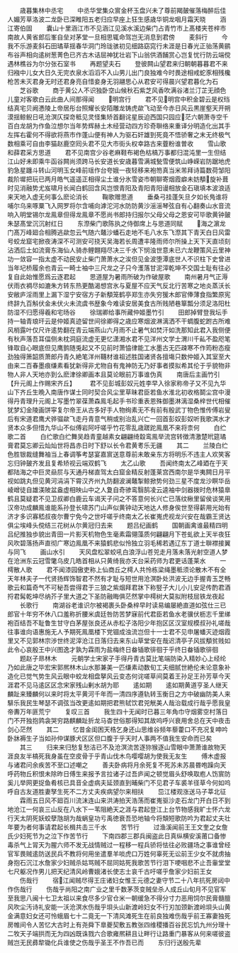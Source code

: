 <!-- { "loadSidebar": true } -->
　　歳暮集林中丞宅
　　中丞华堂集众賔金杯玉盘兴未了尊前羯皷催落梅醉后佳人媚芳草洛波二龙卧已深睢阳五老归应早座上狂生感歳华铜龙咽月霜天晓
　　涵江寄伯固
　　囊山十里涵江市不见涵江见溪水溪边柴门占青竹市上髙楼夹苍梓市南故人黄省郎后峯自垒对茅堂一旦相思辄命驾岂无消息到君傍
　　麦斜行
　　今我不乐游麦斜石田璚草揺春华洞门玲珑骇初见细路窈窕行未涯是日春光正骀荡黄鹂布谷声相向逺树葱菁色已齐古木诘屈神犹壮岩下山翁供酒餔赏心岂复忧行防云端傥遇林樵谷为尔分张石室书
　　再题望夫石
　　登彼闗山望君来归朝朝暮暮君不来归襁中儿女大日久无完衣泉水滔滔不入山男儿出门良独难今时畏途相戒蛇豕相残欃枪苦未灭君身无时还君身亮自惜妾身无羽翮思心从君安可得晨兴望君暮化为石
　　芝谷歌
　　商于黄公人不识独卧空山候秋石紫芝风香吹满谷渚兰汀芷无顔色儿童对客歌白云此曲人间那得闻
　　明宫行
　　君不见明宫中积金碧云是权珰结真宅贝阙慿陵上帝居彤台照耀长安陌雕龙铸虎歘飞动至今赤日风云黒崖壑天开朔漠揺鲸鲵日吼沧溟仄探竒秪见灵怪集矫首翻诧星辰迫西国只园应茫六朝萧寺空千百白龙胡为作鱼泣想尔当年势辉赫土木经营动四方珍奇聨络来重译分明造化出其手左挥右霍何不得欲将燕市作蓬山便有神人为驱石奸雄到死竟不悟骄奢之末无终极气数相乘可自由李猫赵鹿空囘头君不见大市街头权幸路古来虀粉谁曽收
　　雪山歌和薛君采方思道
　　君不见南宫少谷老麻鞋布褐色枯槁万事都归混沌里一生但结江山好未即乘牛函谷闗尚须跨马长安道长安歳暮雪满城甃雪便筑山峥嵘岩防踞地虎豹急星躔斗转山河明玉女峰前瑶作台夸娥一夜轻移来袍笏真当米芾拜诗篇数荷邹阳裁阶墀把玩已两月皓气遥遥正相得尘土谁分氷雪姿市朝聊寄烟霞癖未妨頺旋补葺时见消融势尤岌啸月长闻白鹤回含风岂恨青阳及青阳青阳谩相放金石瑱填本波浪适来天地入虚无何事么麽论消长
　　鞠歌赠思道
　　垂桑弓挂蓬矢旦夕如长鳬谁将哺尔乌来啄粟飞入网罗将尔含哺向滹沱河水防防黄沙滛滛琴弦自有心翻奏山水音流响入明堂锡尔龙鳯章但得龙鳯章不愿尚书郎持归报尔父母父母之恩安可毕歌黄钟皷朱瑟髙堂沉沉射红日
　　东漈柴门歌陈执之侍御席上与思道同赋
　　海之濵龙门髙万峰廻合相腾逃歘忽云气随六鼇沙蟠石走地不毛八水东飞漈其下青天白日风雷号蛟龙窟宅掀夜涛深不可测安可挠天吴海若长周遭丰隆雨师尔所操上天下天直顷刻沾洒后土如流膏东海仙人骑赤鲤翺翔尽决三千水下悯浊世意未已六龙鞭策风云里神功一敛容一指太虚不动民安止柴门萧萧水之涘但见金波堕潭底世人不识柱下史曾进当年圮桥履余也青云一畸士袖中三尺龙之子只今濩落甘泥滓乾坤不交国士耻有往必复自此始惟愿爲云逐君起
　　思道屋为暑雨所破为作破屋歌
　　南州暑月气正溽伏雨衣裯尽如漉朱方转东热更酷渴想宫氷与夏屋不应天气反北行苦寒之地炎蒸沃长安敝庐淫雨里上漏下湿宁安宿方子新頺笼鹤亭郑生亦失穷猨木郎官俸薄食指繁原宪终辞九百斛伏金未伏火未流虞书歴象今难读安居美食古所贱陋巷箪瓢分须足洛阳杜防湿不归愿得羲和宅旸谷
　　徐瑞卿给事所藏仲姬墨竹引
　　田郎掉臂登我坛手持一轴青琅玕云是仲姬真迹留世间徐卿得之歳应寒烟波淋漓洒不干蜩腹蛇跗古所难风梢露叶仅尺许逺势翻在青云端燕山六月雨不止暑气如焚汗如洗那知此君入我侧便有秋声落吾耳偪侧未枕洞庭流虚无更忆潇湘水君不见洋州文学士渭川千畆不盈咫笔锋取自心眼底但见鹰鹯随兎起又不见前时萧恊律能工水墨古无匹疎寒不作筠粉态瘦劲独得箫韶质萧郎丹青久絶笔洋州韈材谁祖述胜国诸贤各擅塲只数仲姬入其室至大由来二百春墨痕缣素看犹新得非尤物自有鬼神防无乃好事者摸拟希其伦于乎貌物非物人非人天地亦到么麽津徐卿画本且莫论眼前万事谁伪真
　　南唐后主画竹引【升元阁上作赐宋齐丘】
　　君不见彭城彭奴元姓李早入徐家称帝子又不见九华山下齐丘生晩入南唐作谋士同时契合风尘里草昧君臣若鱼水淮北初收格鬬尘宫中漫得丹青理升元阁上写墨竹翠葆萧森鳯毛起手书珍重表恩殊御墨淋漓湿桑梓世代相催犹梦幻金陵画饼寜复尔帝王从古多好手人物绚素无不有前有殷武丁物色惟传傅岩叟后有宋道君鹰犬骅骝歘飞走丹青意气稍或别治乱兴亡一回首彭奴彭奴听我歌淇水才贤本众多但惜九华山不似傅岩阿吁嗟乎竹花零乱歳蹉跎鳯凰不来将柰何
　　白纻歌二首
　　白纻歌白纻舞吴趋青童越素女翩翩绮縠鸾鳯举流宫转徴清激楚玳筵璚膏君莫忘卿云灿灿世将昌赤日时下舒以长令君黄耉乐无疆
　　其二
　　兰陵白纻色胜银裁缝舞袖当上春调筝考瑟宴嘉賔送意尊前未敢亲东方将明乐不违主人欢笑客忘归钟皷齐发且复希矫视云端双鹤飞
　　太乙山歌
　　吾闻终南太乙峰廼在于天都陆海之中巨灵赑屃与天通丹梯直驾太白窟金精反射蓬莱宫西南尔是华夷闗日月平视如跳丸但见黄河涓涓下霄汉齐州九防翻波澜鼇掣鲸掀势何劲三星不度龙沙瞑华岳崚嶒徒自雄渼陂盆盎虚相映山中之人夐自奇骖鸾翳鹄凌云逵袖中剑器拨时危林猿臯鹤且莫疑君不见卫叔卿白鹿云车谒天子问之不答意何长兴亡已落纹楸里留侯谈笑用汉帝功成麟鳯谁能系孙登长啸苏门山声似黄钟动天地达人修身俟世至得薪用光始有济才多识寡嵇叔夜尔曹宁免今之世吁嗟乎终南太乙长崔嵬虎视龙兴安在哉霸王贤达俱尘埃峰头傥结三花树从尔黄冠归去来
　　题吕纪画鹤
　　国朝画禽谁最精四明吕纪推独歩貌出青田一片影天机物色生毫素霜翎藻质何翩翩月下苍虬欲上天半夜狂风吹碧落扬声直彻广寒边鳯凰不来猿鹤悲似怜独立羽毛稀若遇辽东丁道士聨襟接翼与同飞
　　画山水引
　　天风盘松翠蛟吼白浪浮山苍兕走月落未落光射空道人梦在沧洲东云冠雪氅乌皮几皓首相从只黄绮我亦天台采药师为君更话蓬莱水
　　一樗散人歌
　　君不闻漆园傲吏称上仙商丘之樗人共怜栋梁绳墨秪须论散木不有全天年林夫子一代贤扬辉饰智君不然有才耻与短世用沧溟卧处洪波无边手握青玉芝畅歌云和篇奇气不可秘吾尝得君于三狼之紫烟拜君牀下称竪子大儿小儿安足传酌君酒捋君髯乾坤尽纳芥子里大道之下圣防融晦俱茫然掌中樗树大莫拟附枝屈铁龙夜起
　　长歌行
　　南湖谷老谁识尔被褐裹头卧桑梓早时读易编屡絶直道如弦仕三已郎官十年穷不休八口羞称折腰米虞廷咎防苦梦寐前代君臣若鱼水老骥伏枥志千里绨袍百结吾不耻鲁生甘守白茅屋张良还从赤松子洛阳少年抱区区汉室规模叔孙礼嗟哉往事谁向语惠施无人予期死鳯凰楼下党锢成浊流岂但十一士君不见申屠蟠灭迹烟霞里又不见郭林宗渉世终泥滓沧江日落归去来东山草堂安在哉迟清亭子风拔頺贫贱如此令心哀殷王中兴图逸才孰为霖雨为盐梅终日畚锸歌徘徊于乎终日畚锸歌徘徊
　　题赵子昻林木
　　元朝学士宋家子手得丹青古莫比笔端防染入精妙心上经纶乃如此唐之毕宏宋郭熈林木山水那兼美一匹缣素动数旬工夫细腻世絶伦未论意象补造化已觉气势生风云眼中蛟龙相盘拏风云变态何诧嗟草间莫着王孙足王孙芳草今天涯君不见马逺区区念宋家残山剰水胡为耶
　　逺如期
　　逺如期黄道亨圣人继天麟趾来臻麟何以来时将太平黄河千年而一清四序遵轨转玉衡日之方中破幽防美人来騑乐我民生琴瑟不调弦当改更逺如期把君熊轼饮君兕觥美人哉治载成行哉乎愿我皇帝夀万年匪荒宁
　　复叹三首
　　我生四十无闻时已暮三年角巾守烟雾空村落日门不开独抱鹑衾哭穷路麒麟趾折龙马杳世俗那得知其故呜呼兴衰用舍总在天中夜击剑心茫然
　　其二
　　忆昔金闺困天梏乞身还山思维谷频年藜藿口不充况复呻吟卧牀褥生子当如孙仲谋豚犬区区但口腹于乎天时人事两不值我生安命而已矣
　　其三
　　归来来归愁复愁洁已不及沧溟流苦逐狝猴逐山雪眼中萧萧谁故物天涯良友半槁死我身虽在空皮骨于乎青山伐木鸟嘤嘤胡为使我无友生
　　傅木虚报与诸君问余疾苦不至口述嘲之
　　善夫卧病将月余死复不死苏未苏晨昬咆躁向天呼药物丘积恨未除昨日傅生来报予言拉诸子过吾庐闻之顿觉眉头舒唤取庖人饬賔防奚儿举网更捉鱼肴核已具音全虚病夫延颈直到晡柴门不见君子车裘羊径草今何如呜呼自古友道胜妻孥生死不二方丈夫疾病望尔来相扶
　　岊江楼观涨送马子莘北征
　　霖雨五日风不廻百川流沫连山来洪涛拍天浩荡而崔嵬驱沙走石龙门开白日不到地沧江一何哀三山反在八水下一苇阻絶天之涯与君起登江上台节物感我旷士怀六龙行天太阴死妖蛟孽虺胡为哉蜗皇功亏禹徳衰吾恐地轴今将頽短歌防吟为君起丈夫壮年要为者何事请君起长楫共击三千水
　　苦节行
　　过渔溪闻前王王文奎之女詹氏少妇死节为之泣下作苦节行
　　下南四郡三郡兵闽盗此日真纵横安溪莆口备惨毒杀气上冐天为腥六师不发无战情贼过一程移一程兵骄将怯往必败疆场之事谁曾经官军畏贼逺防送民兵不教将何用坐遣羣羊啖虎口万姓何辜死无讼前王少女不就虏抽身抱石沉江水詹家少妇贼杀姑骂贼不屈同姑死我歌苦节行泪下哽咽悲不止吾軰堂堂七尺躯况作男儿把天纪清风岭曹娥渚长使志士哀千古吁嗟乎詹家少妇前王女
　　伤哉行
　　宿江闻贼尽得王庄诸妇女惟王元德之妻守节二十八年抗死房闼中作伤哉行
　　伤哉乎尚阳之南广业之里千数茅茨变贼垒杀人成丘山旬月不见官军至我思八闽十七卫太祖以来食尽多少官仓米一朝缓急不得分寸力恶用饲尔民膏髓膻风吹尘汚诗礼安能一沃沧溟水伤哉乎垻头山新渡岭妇女不行刃加颈新渡岭垻头山黄金满意妇女还可怜蛾眉七十二竟无一下清风滩死生在前良独难伤哉乎前王寡妻独死房帷间令人苦忆大古时上有尧舜下臯夔契敷五教张四维稷播百谷民忘饥九州分理十二牧天子端拱而无为四凶既诛戮六合歌雍熈耕且让畔行让路重门暴客从何来嗟彼盗贼岂无民彞犂锄化兵谁使之伤哉乎圣王不作吾已而
　　东归行送殷先辈
